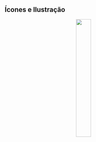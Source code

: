 ## Ícones e Ilustração
<p align="center">
  
<img src ="Ícones e Ilustração/Img.Lumina/Ícones Lumina.png" style="width:31%"/>

</p>
